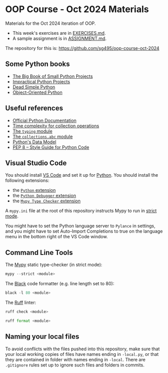 # OOP Course - Oct 2024 Materials

Materials for the Oct 2024 iteration of OOP.

- This week's exercises are in [EXERCISES.md](EXERCISES.md).
- A sample assignment is in [ASSIGNMENT.md](ASSIGNMENT.md).

The repository for this is: https://github.com/sg495/oop-course-oct-2024


## Some Python books

- [The Big Book of Small Python Projects](https://nostarch.com/big-book-small-python-projects)
- [Impractical Python Projects](https://nostarch.com/impracticalpythonprojects)
- [Dead Simple Python](https://nostarch.com/dead-simple-python)
- [Object-Oriented Python](https://nostarch.com/object-oriented-python)

## Useful references

- [Official Python Documentation](https://docs.python.org/3/)
- [Time complexity for collection operations](https://wiki.python.org/moin/TimeComplexity)
- [The ``typing`` module](https://docs.python.org/3/library/typing.html)
- [The ``collections.abc`` module](https://docs.python.org/3/library/collections.abc.html)
- [Python's Data Model](https://docs.python.org/3/reference/datamodel.html)
- [PEP 8 – Style Guide for Python Code](https://peps.python.org/pep-0008/)

## Visual Studio Code

You should install [VS Code](https://code.visualstudio.com/) and set it up for [Python](https://code.visualstudio.com/Docs/languages/python).
You should install the following extensions:

- the [`Python` extension](https://marketplace.visualstudio.com/items?itemName=ms-python.python)
- the [`Python Debugger` extension](https://marketplace.visualstudio.com/items?itemName=ms-python.debugpy)
- the [`Mypy Type Checker` extension](https://marketplace.visualstudio.com/items?itemName=ms-python.mypy-type-checker)

A `mypy.ini` file at the root of this repository instructs Mypy to run in [strict mode](https://mypy.readthedocs.io/en/stable/command_line.html#cmdoption-mypy-strict).

You might have to set the Python language server to `Pylance` in settings, and you might have to set Auto-Import Completions to true on the language menu in the bottom right of the VS Code window.

## Command Line Tools

The [Mypy](https://github.com/python/mypy) static type-checker (in strict mode):

```py
mypy --strict <module>
```

The [Black](https://github.com/psf/black) code formatter (e.g. line length set to 80):

```py
black -l 80 <module>
```

The [Ruff](https://github.com/astral-sh/ruff) linter:

```py
ruff check <module>
```

```py
ruff format <module>
```

## Naming your local files

To avoid conflicts with the files pushed into this repository, make sure that your local working copies of files have names ending in `-local.py`, or that they are contained in folder with names ending in `-local`.
There are `.gitignore` rules set up to ignore such files and folders in commits.

